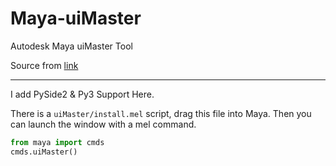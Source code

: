 # Maya-uiMaster

Autodesk Maya uiMaster Tool

Source from [link](https://clamdragon3d.com/blog/2017/1/8/uimaster-for-maya)

---

I add PySide2 & Py3 Support Here.

There is a `uiMaster/install.mel` script, drag this file into Maya.
Then you can launch the window with a mel command.

```Python
from maya import cmds
cmds.uiMaster()
```
